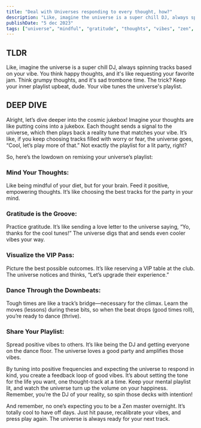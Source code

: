 ```yaml
---
title: "Deal with Universes responding to every thought, how?"
description: "Like, imagine the universe is a super chill DJ, always spinning tracks based on your vibe. The trick? Keep your inner playlist upbeat, dude."
publishDate: "5 dec 2023"
tags: ["universe", "mindful", "gratitude", "thoughts", "vibes", "zen", "chill"]
---
```


## TLDR

Like, imagine the universe is a super chill DJ, always spinning tracks based on your vibe. You think happy thoughts, and it's like requesting your favorite jam. Think grumpy thoughts, and it's sad trombone time. The trick? Keep your inner playlist upbeat, dude. Your vibe tunes the universe's playlist.

## DEEP DIVE

Alright, let’s dive deeper into the cosmic jukebox! Imagine your thoughts are like putting coins into a jukebox. Each thought sends a signal to the universe, which then plays back a reality tune that matches your vibe. It’s like, if you keep choosing tracks filled with worry or fear, the universe goes, “Cool, let’s play more of that.” Not exactly the playlist for a lit party, right?

So, here’s the lowdown on remixing your universe’s playlist:

### Mind Your Thoughts:

Like being mindful of your diet, but for your brain. Feed it positive, empowering thoughts. It’s like choosing the best tracks for the party in your mind.

### Gratitude is the Groove:

Practice gratitude. It’s like sending a love letter to the universe saying, “Yo, thanks for the cool tunes!” The universe digs that and sends even cooler vibes your way.

### Visualize the VIP Pass:

Picture the best possible outcomes. It’s like reserving a VIP table at the club. The universe notices and thinks, “Let’s upgrade their experience.”

### Dance Through the Downbeats:

Tough times are like a track’s bridge—necessary for the climax. Learn the moves (lessons) during these bits, so when the beat drops (good times roll), you’re ready to dance (thrive).

### Share Your Playlist:

Spread positive vibes to others. It’s like being the DJ and getting everyone on the dance floor. The universe loves a good party and amplifies those vibes.

By tuning into positive frequencies and expecting the universe to respond in kind, you create a feedback loop of good vibes. It’s about setting the tone for the life you want, one thought-track at a time. Keep your mental playlist lit, and watch the universe turn up the volume on your happiness. Remember, you’re the DJ of your reality, so spin those decks with intention!

And remember, no one’s expecting you to be a Zen master overnight. It’s totally cool to have off days. Just hit pause, recalibrate your vibes, and press play again. The universe is always ready for your next track.
